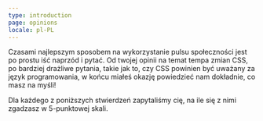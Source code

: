 ```yaml
---
type: introduction
page: opinions
locale: pl-PL
---
```


Czasami najlepszym sposobem na wykorzystanie pulsu społeczności jest po prostu iść naprzód i pytać. Od twojej opinii na temat tempa zmian CSS, po bardziej drażliwe pytania, takie jak to, czy CSS powinien być uważany za język programowania, w końcu miałeś okazję powiedzieć nam dokładnie, co masz na myśli!

Dla każdego z poniższych stwierdzeń zapytaliśmy cię, na ile się z nimi zgadzasz w 5-punktowej skali.
